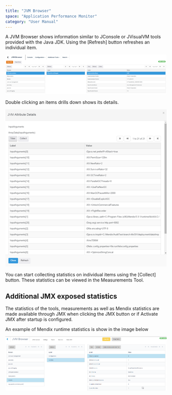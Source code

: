 ```yaml
---
title: "JVM Browser"
space: "Application Performance Monitor"
category: "User Manual"
---
```

A JVM Browser shows information similar to JConsole or JVisualVM tools provided with the Java JDK. Using the [Refresh] button refreshes an individual item.

 ![](attachments/19956346/20218035.png)                

Double clicking an items drills down shows its details.

 ![](attachments/19956346/20218036.png)

You can start collecting statistics on individual items using the [Collect] button. These statistics can be viewed in the Measurements Tool.

## Additional JMX exposed statistics

The statistics of the tools, measurements as well as Mendix statistics are made available through JMX when clicking the JMX button or if Activate JMX after startup is configured.

An example of Mendix runtime statistics is show in the image below

 ![](attachments/19956346/21725216.png)

